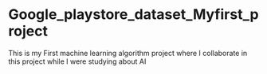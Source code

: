 # Google_playstore_dataset_Myfirst_project
This is my First machine learning algorithm project where I collaborate in this project while I were studying about AI 
